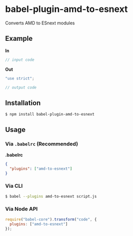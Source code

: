 # babel-plugin-amd-to-esnext

Converts AMD to ESnext modules

## Example

**In**

```js
// input code
```

**Out**

```js
"use strict";

// output code
```

## Installation

```sh
$ npm install babel-plugin-amd-to-esnext
```

## Usage

### Via `.babelrc` (Recommended)

**.babelrc**

```json
{
  "plugins": ["amd-to-esnext"]
}
```

### Via CLI

```sh
$ babel --plugins amd-to-esnext script.js
```

### Via Node API

```javascript
require("babel-core").transform("code", {
  plugins: ["amd-to-esnext"]
});
```
